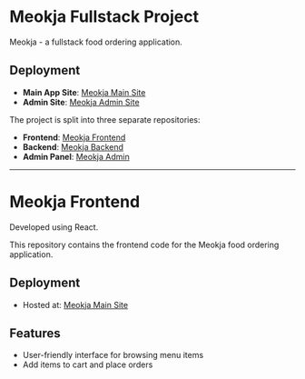 
# Meokja Fullstack Project

Meokja - a fullstack food ordering application.  

## Deployment
- **Main App Site**: [Meokja Main Site](https://meokja.vercel.app)
- **Admin Site**: [Meokja Admin Site](https://meokja-admin.vercel.app)

The project is split into three separate repositories:

- **Frontend**: [Meokja Frontend](https://github.com/madhavarayulu/meokja)
- **Backend**: [Meokja Backend](https://github.com/madhavarayulu/meokja-backend)
- **Admin Panel**: [Meokja Admin](https://github.com/madhavarayulu/meokja-admin)

---

# Meokja Frontend

Developed using React.  

This repository contains the frontend code for the Meokja food ordering application.

## Deployment
- Hosted at: [Meokja Main Site](https://meokja.vercel.app)

## Features
- User-friendly interface for browsing menu items
- Add items to cart and place orders

